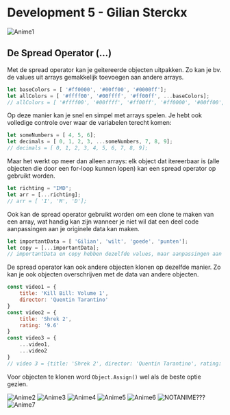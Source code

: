 # Development 5 - Gilian Sterckx
![Anime1](https://media.tenor.com/p0kz7NOqxTkAAAAC/kaito-typing.gif)

## De Spread Operator (...)
Met de spread operator kan je geitereerde objecten uitpakken. Zo kan je bv. de values uit arrays gemakkelijk toevoegen aan andere arrays.
```js
let baseColors = [ '#ff0000', '#00ff00', '#0000ff'];
let allColors = [ '#ffff00', '#00ffff', '#ff00ff', ...baseColors];
// allColors = [ '#ffff00', '#00ffff', '#ff00ff', '#ff0000', '#00ff00', '#0000ff']
```
Op deze manier kan je snel en simpel met arrays spelen. Je hebt ook volledige controle over waar de variabelen terecht komen:
```js
let someNumbers = [ 4, 5, 6];
let decimals = [ 0, 1, 2, 3, ...someNumbers, 7, 8, 9];
// decimals = [ 0, 1, 2, 3, 4, 5, 6, 7, 8, 9];
```
Maar het werkt op meer dan alleen arrays: elk object dat itereerbaar is (alle objecten die door een for-loop kunnen lopen) kan een spread operator op gebruikt worden.
```js
let richting = "IMD";
let arr = [...richting];
// arr = [ 'I', 'M', 'D'];
```
Ook kan de spread operator gebruikt worden om een clone te maken van een array, wat handig kan zijn wanneer je niet wil dat een deel code aanpassingen aan je originele data kan maken.
```js
let importantData = [ 'Gilian', 'wilt', 'goede', 'punten'];
let copy = [...importantData];
// importantData en copy hebben dezelfde values, maar aanpassingen aan copy worden niet naar importantData doorgewerkt.
```
De spread operator kan ook andere objecten klonen op dezelfde manier. Zo kan je ook objecten overschrijven met de data van andere objecten.
```js
const video1 = {
    title: 'Kill Bill: Volume 1',
    director: 'Quentin Tarantino'
}
const video2 = {
    title: 'Shrek 2',
    rating: '9.6'
}
const video3 = {
    ...video1,
    ...video2
}
// video 3 = {title: 'Shrek 2', director: 'Quentin Tarantino', rating: '9.6'}
```
Voor objecten te klonen word `Object.Assign()` wel als de beste optie gezien.

![Anime2](https://media.tenor.com/8b2-2a17wIAAAAAC/wow-world-of-warcraft.gif)
![Anime3](https://media.tenor.com/AnDsu9_zhRUAAAAd/khr-reborn.gif)
![Anime4](https://media.tenor.com/BJ-9w-MUVCMAAAAC/tis100-sad.gif)
![Anime5](https://media.tenor.com/462zlYzlx1UAAAAd/dr-dee-mary-and-the-witchs-flower.gif)
![Anime6](https://media.tenor.com/w-YULfQPlyIAAAAd/new-game-computer-crash.gif)
![NOTANIME???](https://media.tenor.com/gTg8ZSZMR6YAAAAC/scaler-create-impact.gif)
![Anime7](https://media.tenor.com/qXsgPu0UMHEAAAAC/xd-programming.gif)